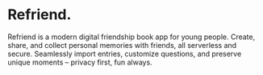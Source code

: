 # Refriend.
Refriend is a modern digital friendship book app for young people. Create, share, and collect personal memories with friends, all serverless and secure. Seamlessly import entries, customize questions, and preserve unique moments – privacy first, fun always.
